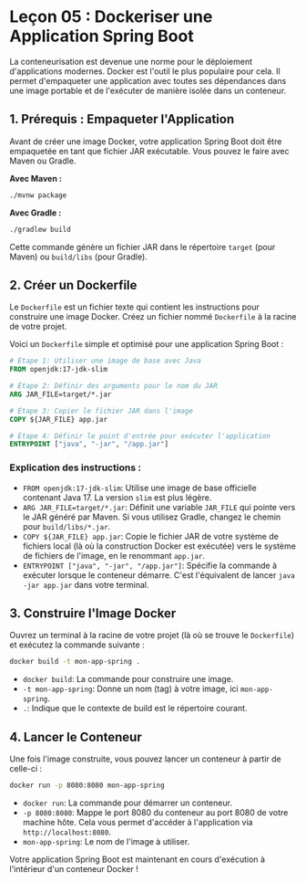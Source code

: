 # Leçon 05 : Dockeriser une Application Spring Boot

La conteneurisation est devenue une norme pour le déploiement d'applications modernes. Docker est l'outil le plus populaire pour cela. Il permet d'empaqueter une application avec toutes ses dépendances dans une image portable et de l'exécuter de manière isolée dans un conteneur.

## 1. Prérequis : Empaqueter l'Application

Avant de créer une image Docker, votre application Spring Boot doit être empaquetée en tant que fichier JAR exécutable. Vous pouvez le faire avec Maven ou Gradle.

**Avec Maven :**
```bash
./mvnw package
```

**Avec Gradle :**
```bash
./gradlew build
```

Cette commande génère un fichier JAR dans le répertoire `target` (pour Maven) ou `build/libs` (pour Gradle).

## 2. Créer un Dockerfile

Le `Dockerfile` est un fichier texte qui contient les instructions pour construire une image Docker. Créez un fichier nommé `Dockerfile` à la racine de votre projet.

Voici un `Dockerfile` simple et optimisé pour une application Spring Boot :

```dockerfile
# Étape 1: Utiliser une image de base avec Java
FROM openjdk:17-jdk-slim

# Étape 2: Définir des arguments pour le nom du JAR
ARG JAR_FILE=target/*.jar

# Étape 3: Copier le fichier JAR dans l'image
COPY ${JAR_FILE} app.jar

# Étape 4: Définir le point d'entrée pour exécuter l'application
ENTRYPOINT ["java", "-jar", "/app.jar"]
```

### Explication des instructions :
- `FROM openjdk:17-jdk-slim`: Utilise une image de base officielle contenant Java 17. La version `slim` est plus légère.
- `ARG JAR_FILE=target/*.jar`: Définit une variable `JAR_FILE` qui pointe vers le JAR généré par Maven. Si vous utilisez Gradle, changez le chemin pour `build/libs/*.jar`.
- `COPY ${JAR_FILE} app.jar`: Copie le fichier JAR de votre système de fichiers local (là où la construction Docker est exécutée) vers le système de fichiers de l'image, en le renommant `app.jar`.
- `ENTRYPOINT ["java", "-jar", "/app.jar"]`: Spécifie la commande à exécuter lorsque le conteneur démarre. C'est l'équivalent de lancer `java -jar app.jar` dans votre terminal.

## 3. Construire l'Image Docker

Ouvrez un terminal à la racine de votre projet (là où se trouve le `Dockerfile`) et exécutez la commande suivante :

```bash
docker build -t mon-app-spring .
```

- `docker build`: La commande pour construire une image.
- `-t mon-app-spring`: Donne un nom (tag) à votre image, ici `mon-app-spring`.
- `.`: Indique que le contexte de build est le répertoire courant.

## 4. Lancer le Conteneur

Une fois l'image construite, vous pouvez lancer un conteneur à partir de celle-ci :

```bash
docker run -p 8080:8080 mon-app-spring
```

- `docker run`: La commande pour démarrer un conteneur.
- `-p 8080:8080`: Mappe le port 8080 du conteneur au port 8080 de votre machine hôte. Cela vous permet d'accéder à l'application via `http://localhost:8080`.
- `mon-app-spring`: Le nom de l'image à utiliser.

Votre application Spring Boot est maintenant en cours d'exécution à l'intérieur d'un conteneur Docker !
